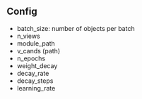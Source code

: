 ## Config

- batch_size: number of objects per batch
- n_views
- module_path
- v_cands (path)
- n_epochs
- weight_decay
- decay_rate
- decay_steps
- learning_rate